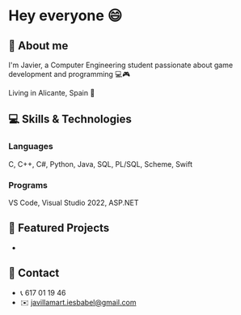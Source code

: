 # Hey everyone 😄

## 👤 About me
I'm Javier, a Computer Engineering student passionate about game development and programming 💻🎮

Living in Alicante, Spain 📍

## 💻 Skills & Technologies
### Languages
C, C++, C#, Python, Java, SQL, PL/SQL, Scheme, Swift

### Programs
VS Code, Visual Studio 2022, ASP.NET

## 🚀 Featured Projects
-

## 📧 Contact
- 📞 617 01 19 46
- ✉️ javillamart.iesbabel@gmail.com
